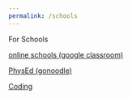 ```yaml
---
permalink: /schools
---
```

For Schools

[online schools (google classroom)](http://classroom.google.com/)

[PhysEd (gonoodle)](http://gonoodle.com/)

[Coding](http://Rayfb-13.github.io/schools/Coding)

